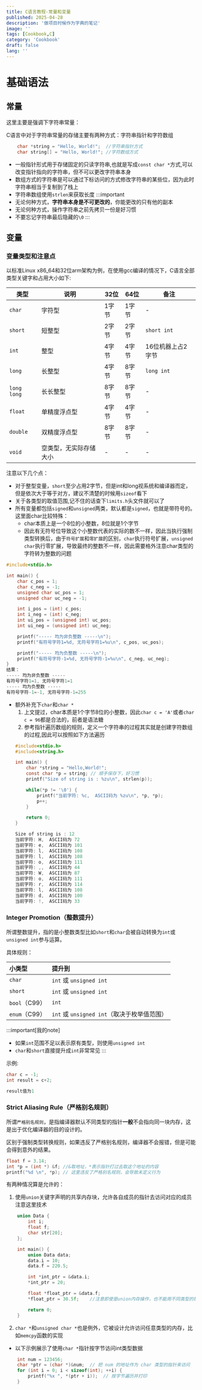 ```yaml
---
title: C语言教程-常量和变量
published: 2025-04-28
description: '做项目时候作为字典的笔记'
image: ''
tags: [Cookbook,C]
category: 'Cookbook'
draft: false 
lang: ''
---
```


# 基础语法

## 常量

这里主要是强调下字符串常量：

C语言中对于字符串常量的存储主要有两种方式：字符串指针和字符数组

```c
    char *string = "Hello, World!";  //字符串指针方式
    char string[] = "Hello, World!"; //字符数组方式
```

- 一般指针形式用于存储固定的只读字符串,也就是写成`const char *`方式,可以改变指针指向的字符串，但不可以更改字符串本身
- 数组方式的字符串是可以通过下标访问的方式修改字符串的某些位，因为此时字符串相当于复制到了栈上
- 字符串数组使用`strlen`来获取长度
:::important
- 无论何种方式，**字符串本身是不可更改的**，你能更改的只有他的副本
- 无论何种方式，操作字符串之前先拷贝一份是好习惯
- 不要忘记字符串最后隐藏的`\0`
:::



## 变量

### 变量类型和注意点
以标准Linux x86_64和32位arm架构为例，在使用gcc编译的情况下，C语言全部类型关键字和占用大小如下:

| 类型 | 说明 | 32位 | 64位| 备注
|-------------|---------------------------|-------|---------|---
| `char`      | 字符型                    | 1字节 | 1字节   |-
| `short`     | 短整型                    | 2字节 | 2字节   |`short int`
| `int`       | 整型                      | 4字节 | 4字节   |16位机器上占2字节
| `long`      | 长整型                    | 4字节 | 8字节   |`long int`
| `long long` | 长长整型                  | 8字节 | 8字节   |-
| `float`     | 单精度浮点型              | 4字节 | 4字节   |-
| `double`    | 双精度浮点型              | 8字节 | 8字节   |-
| `void`      | 空类型，无实际存储大小    | -     | -       |-

注意以下几个点：
- 对于整型变量，`short`至少占用2字节，但是int和long视系统和编译器而定，但是依次大于等于对方，建议不清楚的时候用`sizeof`看下
- 关于各类型的取值范围,记不住的话查下`limits.h`头文件就可以了
- 所有变量都包括`signed`和`unsigned`两类，默认都是`signed`，也就是带符号的。这里面char比较特殊：
  - char本质上是一个8位的小整数，8位就是1个字节
  - 因此有无符号位导致这个小整数代表的实际的数不一样，因此当执行强制类型转换后，由于`符号扩展`和`零扩展`的区别，`char`执行符号扩展，`unsigned char`执行零扩展，导致最终的整数不一样，因此需要格外注意char类型的字符转为整数的问题
```c
#include<stdio.h>

int main() {
    char c_pos = 1;
    char c_neg = -1;
    unsigned char uc_pos = 1;
    unsigned char uc_neg = -1;

    int i_pos = (int) c_pos;
    int i_neg = (int) c_neg;
    int ui_pos = (unsigned int) uc_pos;
    int ui_neg = (unsigned int) uc_neg;

    printf("----- 均为非负整数 -----\n");
    printf("有符号字符1=%d, 无符号字符1=%u\n", c_pos, uc_pos);

    printf("----- 均为负整数 -----\n");
    printf("有符号字符-1=%d, 无符号字符-1=%u\n", c_neg, uc_neg);
}
结果：
----- 均为非负整数 -----
有符号字符1=1, 无符号字符1=1
----- 均为负整数 -----
有符号字符-1=-1, 无符号字符-1=255
```

- 额外补充下`char`和`char *`
    1. 上文提过，char本质是1个字节8位的小整数，因此`char c = 'A'`或者`char c = 96`都是合法的，前者是语法糖
    2. 参考指针遍历数组的规则，定义一个字符串的过程其实就是创建字符数组的过程,因此可以按照如下方法遍历
    ```c
    #include<stdio.h>
    #include<string.h>

    int main() {
        char *string = "Hello,World!";
        const char *p = string; // 顺手保存下，好习惯 
        printf("Size of string is : %zu\n", strlen(p));

        while(*p != '\0') {
            printf("当前字符: %c,  ASCII码为 %zu\n", *p, *p);
            p++;
        }

        return 0;
    }

    Size of string is : 12
    当前字符: H,  ASCII码为 72
    当前字符: e,  ASCII码为 101
    当前字符: l,  ASCII码为 108
    当前字符: l,  ASCII码为 108
    当前字符: o,  ASCII码为 111
    当前字符: ,,  ASCII码为 44
    当前字符: W,  ASCII码为 87
    当前字符: o,  ASCII码为 111
    当前字符: r,  ASCII码为 114
    当前字符: l,  ASCII码为 108
    当前字符: d,  ASCII码为 100
    当前字符: !,  ASCII码为 33
    ```

### Integer Promotion（整数提升）

所谓整数提升，指的是小整数类型比如`short`和`char`会被自动转换为`int`或`unsigned int`参与运算。

具体规则：

| 小类型 | 提升到 |
|:---|:---|
| `char` | `int` 或 `unsigned int` |
| `short` | `int` 或 `unsigned int` |
| `bool`（C99）| `int` |
| `enum`（C99）| `int` 或 `unsigned int`（取决于枚举值范围） |

:::important[我的note]
- 如果`int`范围不足以表示原有类型，则使用`unsigned int`
- `char`和`short`直接提升成`int`非常常见
:::

示例:
```c
char c = -1;
int result = c+2;

result值为1
```

### Strict Aliasing Rule（严格别名规则）

所谓`严格别名规则`，是指编译器默认不同类型的指针**一般**不会指向同一块内存，这是出于优化编译器的目的设计的。

区别于强制类型转换规则，如果违反了严格别名规则，编译器不会报错，但是可能会得到意外的结果。
```c
float f = 3.14;
int *p = (int *) &f; //&取地址，*表示指针打过去取这个地址的内容
printf("%d \n", *p); // 这里违反了严格别名规则，会导致未定义行为
```

有两种情况算是允许的：
1. 使用`union`关键字声明的共享内存块，允许各自成员的指针去访问对应的成员
注意这里技术
```c
    union Data {
        int i;
        float f;
        char str[20];
    };

    int main() {
        union Data data;
        data.i = 10;
        data.f = 220.5;

        int *int_ptr = &data.i;
        *int_ptr = 20;

        float *float_ptr = &data.f;
        *float_ptr = 30.5f;    //注意即使是union内存操作，也不能用不同类型的指针去访问

        return 0;
    }
```

2. `char *`和`unsigned char *`也是例外，它被设计允许访问任意类型的内存，比如`memcpy`函数的实现
- 以下示例展示了使用`char *`指针按字节访问int类型数据
```c
    int num = 123456;
    char *ptr = (char *)&num;  // 把 num 的地址作为 char 类型的指针来访问
    for (int i = 0; i < sizeof(int); ++i) {
        printf("%x ", *(ptr + i));  // 按字节遍历并打印
    }
```
